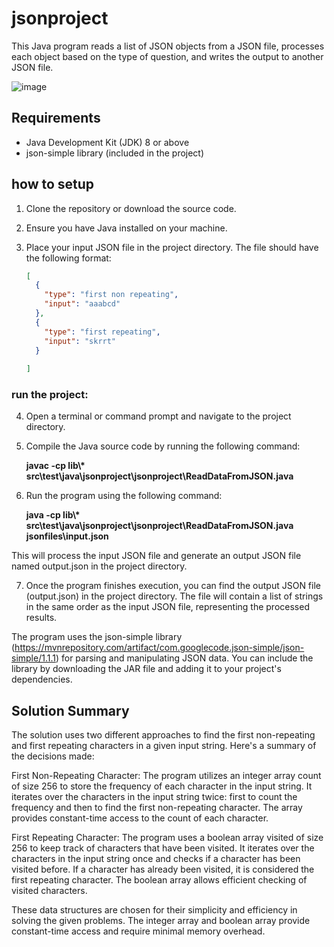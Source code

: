 # jsonproject

This Java program reads a list of JSON objects from a JSON file, processes each object based on the type of question, and writes the output to another JSON file.

![image](https://github.com/MOHDSAMIULLAH/JSON-project/assets/91786605/822b26e7-b6c9-4c8e-85c5-37b51ee36352)



## Requirements

- Java Development Kit (JDK) 8 or above
- json-simple library (included in the project)

## how to setup

1. Clone the repository or download the source code.

2. Ensure you have Java installed on your machine.

3. Place your input JSON file in the project directory. The file should have the following format:

   ```json
   [
     {
       "type": "first non repeating",
       "input": "aaabcd"
     },
     {
       "type": "first repeating",
       "input": "skrrt"
     }
     
   ]

### run the project:
4. Open a terminal or command prompt and navigate to the project directory.

5. Compile the Java source code by running the following command:</br>

      <b>javac -cp lib\\* src\test\java\jsonproject\jsonproject\ReadDataFromJSON.java</b>

6. Run the program using the following command:
    
   <b> java -cp lib\\* src\test\java\jsonproject\jsonproject\ReadDataFromJSON.java jsonfiles\input.json</b></br>
   
This will process the input JSON file and generate an output JSON file named output.json in the project directory.

7. Once the program finishes execution, you can find the output JSON file (output.json) in the project directory. The file will contain a list of strings in the same order as the input JSON file, representing the processed results.

The program uses the json-simple library (https://mvnrepository.com/artifact/com.googlecode.json-simple/json-simple/1.1.1) for parsing and manipulating JSON data. You can include the library by downloading the JAR file and adding it to your project's dependencies.

## Solution Summary
The solution uses two different approaches to find the first non-repeating and first repeating characters in a given input string. Here's a summary of the decisions made:

First Non-Repeating Character: The program utilizes an integer array count of size 256 to store the frequency of each character in the input string. It iterates over the characters in the input string twice: first to count the frequency and then to find the first non-repeating character. The array provides constant-time access to the count of each character.

First Repeating Character: The program uses a boolean array visited of size 256 to keep track of characters that have been visited. It iterates over the characters in the input string once and checks if a character has been visited before. If a character has already been visited, it is considered the first repeating character. The boolean array allows efficient checking of visited characters.

These data structures are chosen for their simplicity and efficiency in solving the given problems. The integer array and boolean array provide constant-time access and require minimal memory overhead.
